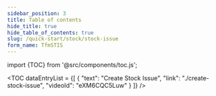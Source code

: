 ```yaml
---
sidebar_position: 3
title: Table of contents
hide_title: true
hide_table_of_contents: true
slug: /quick-start/stock/stock-issue
form_name: TfmSTIS
---
```


import {TOC} from '@src/components/toc.js';

<TOC
dataEntryList = {[
{
  "text": "Create Stock Issue",
  "link": "./create-stock-issue",
  "videoId": "eXM6CQC5Luw"
}
]}
/>
